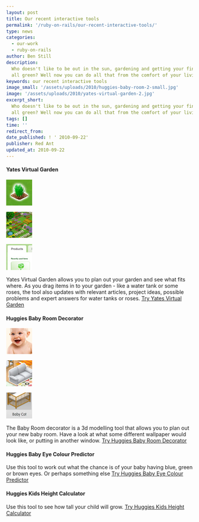 ```yaml
---
layout: post
title: Our recent interactive tools
permalink: '/ruby-on-rails/our-recent-interactive-tools/'
type: news
categories:
  - our-work
  - ruby-on-rails
author: Ben Still
description:
  Who doesn't like to be out in the sun, gardening and getting your fingers
  all green? Well now you can do all that from the comfort of your living room!
keywords: our recent interactive tools
image_small: '/assets/uploads/2010/huggies-baby-room-2-small.jpg'
image: '/assets/uploads/2010/yates-virtual-garden-2.jpg'
excerpt_short:
  Who doesn't like to be out in the sun, gardening and getting your fingers
  all green? Well now you can do all that from the comfort of your living room!
tags: []
time: ''
redirect_from:
date_published: ! ' 2010-09-22'
publisher: Red Ant
updated_at: 2010-09-22
---
```


#### Yates Virtual Garden

![Example 1](/assets/uploads/2010/yates-virtual-garden-1-thumb.jpg)

![Example 2](/assets/uploads/2010/yates-virtual-garden-2-thumb.jpg)

![Example 3](/assets/uploads/2010/yates-virtual-garden-3-thumb.jpg)

Yates Virtual Garden allows you to plan out your garden and see what fits where. As you drag items in to your garden - like a water tank or some roses, the tool also updates with relevant articles, project ideas, possible problems and expert answers for water tanks or roses. [Try Yates Virtual Garden](http://www.yates.com.au/garden-club/virtual-garden/)

#### Huggies Baby Room Decorator

![Example 1](/assets/uploads/2010/huggies-baby-room-1-thumb.jpg)

![Example 2](/assets/uploads/2010/huggies-baby-room-2-thumb.jpg)

![Example 3](/assets/uploads/2010/huggies-baby-room-3-thumb.jpg)

The Baby Room decorator is a 3d modelling tool that allows you to plan out your new baby room. Have a look at what some different wallpaper would look like, or putting in another window. [Try Huggies Baby Room Decorator](http://www.huggies.com.au/pregnancy/baby-nursery/baby-room-decorator)

#### Huggies Baby Eye Colour Predictor

Use this tool to work out what the chance is of your baby having blue, green or brown eyes. Or perhaps something else [Try Huggies Baby Eye Colour Predictor](https://www.huggies.com.au/pregnancy/early-stages/eye-colour)

#### Huggies Kids Height Calculator

Use this tool to see how tall your child will grow. [Try Huggies Kids Height Calculator](https://www.huggies.com.au/pregnancy/early-stages/height)
